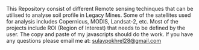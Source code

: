 This Repository consist of different Remote sensing techinques that can be utilised to analyse soil profile in Legacy Mines. 
Some of the satellites used for analysis includes Copernicus, MODIS, Landsat-2, etc.
Most of the projects include ROI (Region of Interest) that needs to be defined by the user.
The copy and paste of my javascripts should do the work.
If you have any questions please email me at: sulavpokhrel28@gmail.com
